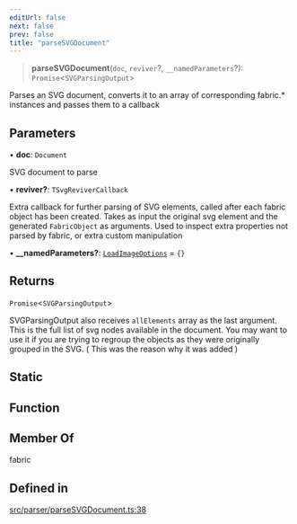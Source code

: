 ```yaml
---
editUrl: false
next: false
prev: false
title: "parseSVGDocument"
---
```


> **parseSVGDocument**(`doc`, `reviver`?, `__namedParameters`?): `Promise`\<`SVGParsingOutput`\>

Parses an SVG document, converts it to an array of corresponding fabric.* instances and passes them to a callback

## Parameters

• **doc**: `Document`

SVG document to parse

• **reviver?**: `TSvgReviverCallback`

Extra callback for further parsing of SVG elements, called after each fabric object has been created.
Takes as input the original svg element and the generated `FabricObject` as arguments. Used to inspect extra properties not parsed by fabric,
or extra custom manipulation

• **\_\_namedParameters?**: [`LoadImageOptions`](/api/namespaces/util/type-aliases/loadimageoptions/) = `{}`

## Returns

`Promise`\<`SVGParsingOutput`\>

SVGParsingOutput also receives `allElements` array as the last argument. This is the full list of svg nodes available in the document.
You may want to use it if you are trying to regroup the objects as they were originally grouped in the SVG. ( This was the reason why it was added )

## Static

## Function

## Member Of

fabric

## Defined in

[src/parser/parseSVGDocument.ts:38](https://github.com/fabricjs/fabric.js/blob/5c1240d8b4662e45868dd33f385f941de21c8e9c/src/parser/parseSVGDocument.ts#L38)
